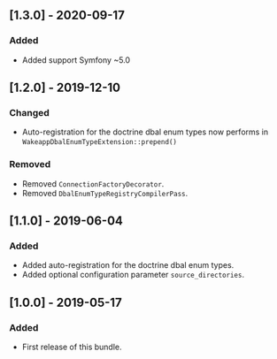 ## [1.3.0] - 2020-09-17
### Added
- Added support Symfony ~5.0

## [1.2.0] - 2019-12-10
### Changed
- Auto-registration for the doctrine dbal enum types now performs in `WakeappDbalEnumTypeExtension::prepend()`
### Removed
- Removed `ConnectionFactoryDecorator`.
- Removed `DbalEnumTypeRegistryCompilerPass`.

## [1.1.0] - 2019-06-04
### Added
- Added auto-registration for the doctrine dbal enum types.
- Added optional configuration parameter `source_directories`.

## [1.0.0] - 2019-05-17
### Added
- First release of this bundle.
